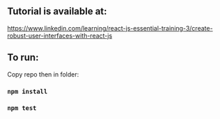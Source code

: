 

## Tutorial is available at: 

https://www.linkedin.com/learning/react-js-essential-training-3/create-robust-user-interfaces-with-react-js

## To run:

Copy repo then in folder:

### `npm install`
### `npm test`


